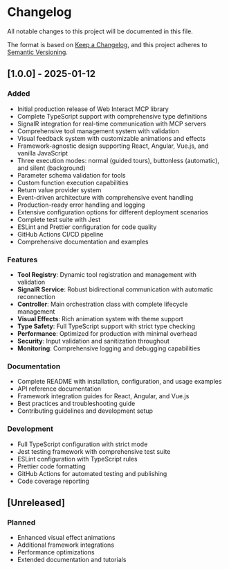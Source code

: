 # Changelog

All notable changes to this project will be documented in this file.

The format is based on [Keep a Changelog](https://keepachangelog.com/en/1.0.0/),
and this project adheres to [Semantic Versioning](https://semver.org/spec/v2.0.0.html).

## [1.0.0] - 2025-01-12

### Added
- Initial production release of Web Interact MCP library
- Complete TypeScript support with comprehensive type definitions
- SignalR integration for real-time communication with MCP servers
- Comprehensive tool management system with validation
- Visual feedback system with customizable animations and effects
- Framework-agnostic design supporting React, Angular, Vue.js, and vanilla JavaScript
- Three execution modes: normal (guided tours), buttonless (automatic), and silent (background)
- Parameter schema validation for tools
- Custom function execution capabilities
- Return value provider system
- Event-driven architecture with comprehensive event handling
- Production-ready error handling and logging
- Extensive configuration options for different deployment scenarios
- Complete test suite with Jest
- ESLint and Prettier configuration for code quality
- GitHub Actions CI/CD pipeline
- Comprehensive documentation and examples

### Features
- **Tool Registry**: Dynamic tool registration and management with validation
- **SignalR Service**: Robust bidirectional communication with automatic reconnection
- **Controller**: Main orchestration class with complete lifecycle management
- **Visual Effects**: Rich animation system with theme support
- **Type Safety**: Full TypeScript support with strict type checking
- **Performance**: Optimized for production with minimal overhead
- **Security**: Input validation and sanitization throughout
- **Monitoring**: Comprehensive logging and debugging capabilities

### Documentation
- Complete README with installation, configuration, and usage examples
- API reference documentation
- Framework integration guides for React, Angular, and Vue.js
- Best practices and troubleshooting guide
- Contributing guidelines and development setup

### Development
- Full TypeScript configuration with strict mode
- Jest testing framework with comprehensive test suite
- ESLint configuration with TypeScript rules
- Prettier code formatting
- GitHub Actions for automated testing and publishing
- Code coverage reporting

## [Unreleased]

### Planned
- Enhanced visual effect animations
- Additional framework integrations
- Performance optimizations
- Extended documentation and tutorials
